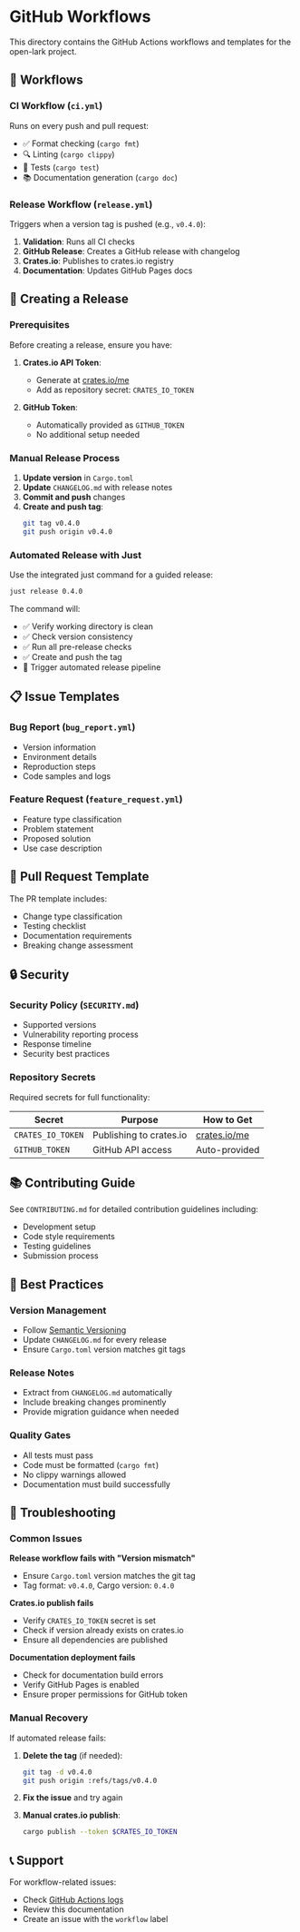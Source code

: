 # GitHub Workflows

This directory contains the GitHub Actions workflows and templates for the open-lark project.

## 🔄 Workflows

### CI Workflow (`ci.yml`)

Runs on every push and pull request:
- ✅ Format checking (`cargo fmt`)
- 🔍 Linting (`cargo clippy`) 
- 🧪 Tests (`cargo test`)
- 📚 Documentation generation (`cargo doc`)

### Release Workflow (`release.yml`)

Triggers when a version tag is pushed (e.g., `v0.4.0`):

1. **Validation**: Runs all CI checks
2. **GitHub Release**: Creates a GitHub release with changelog
3. **Crates.io**: Publishes to crates.io registry
4. **Documentation**: Updates GitHub Pages docs

## 🚀 Creating a Release

### Prerequisites

Before creating a release, ensure you have:

1. **Crates.io API Token**: 
   - Generate at [crates.io/me](https://crates.io/me)
   - Add as repository secret: `CRATES_IO_TOKEN`

2. **GitHub Token**: 
   - Automatically provided as `GITHUB_TOKEN`
   - No additional setup needed

### Manual Release Process

1. **Update version** in `Cargo.toml`
2. **Update** `CHANGELOG.md` with release notes  
3. **Commit and push** changes
4. **Create and push tag**:
   ```bash
   git tag v0.4.0
   git push origin v0.4.0
   ```

### Automated Release with Just

Use the integrated just command for a guided release:

```bash
just release 0.4.0
```

The command will:
- ✅ Verify working directory is clean
- ✅ Check version consistency
- ✅ Run all pre-release checks
- ✅ Create and push the tag
- 🚀 Trigger automated release pipeline

## 📋 Issue Templates

### Bug Report (`bug_report.yml`)
- Version information
- Environment details
- Reproduction steps
- Code samples and logs

### Feature Request (`feature_request.yml`)
- Feature type classification
- Problem statement
- Proposed solution
- Use case description

## 📝 Pull Request Template

The PR template includes:
- Change type classification
- Testing checklist
- Documentation requirements
- Breaking change assessment

## 🔒 Security

### Security Policy (`SECURITY.md`)
- Supported versions
- Vulnerability reporting process
- Response timeline
- Security best practices

### Repository Secrets

Required secrets for full functionality:

| Secret | Purpose | How to Get |
|--------|---------|------------|
| `CRATES_IO_TOKEN` | Publishing to crates.io | [crates.io/me](https://crates.io/me) |
| `GITHUB_TOKEN` | GitHub API access | Auto-provided |

## 📚 Contributing Guide

See `CONTRIBUTING.md` for detailed contribution guidelines including:
- Development setup
- Code style requirements
- Testing guidelines
- Submission process

## 🎯 Best Practices

### Version Management
- Follow [Semantic Versioning](https://semver.org/)
- Update `CHANGELOG.md` for every release
- Ensure `Cargo.toml` version matches git tags

### Release Notes
- Extract from `CHANGELOG.md` automatically
- Include breaking changes prominently
- Provide migration guidance when needed

### Quality Gates
- All tests must pass
- Code must be formatted (`cargo fmt`)
- No clippy warnings allowed
- Documentation must build successfully

## 🔧 Troubleshooting

### Common Issues

**Release workflow fails with "Version mismatch"**
- Ensure `Cargo.toml` version matches the git tag
- Tag format: `v0.4.0`, Cargo version: `0.4.0`

**Crates.io publish fails**
- Verify `CRATES_IO_TOKEN` secret is set
- Check if version already exists on crates.io
- Ensure all dependencies are published

**Documentation deployment fails**
- Check for documentation build errors
- Verify GitHub Pages is enabled
- Ensure proper permissions for GitHub token

### Manual Recovery

If automated release fails:

1. **Delete the tag** (if needed):
   ```bash
   git tag -d v0.4.0
   git push origin :refs/tags/v0.4.0
   ```

2. **Fix the issue** and try again

3. **Manual crates.io publish**:
   ```bash
   cargo publish --token $CRATES_IO_TOKEN
   ```

## 📞 Support

For workflow-related issues:
- Check [GitHub Actions logs](../../actions)
- Review this documentation
- Create an issue with the `workflow` label